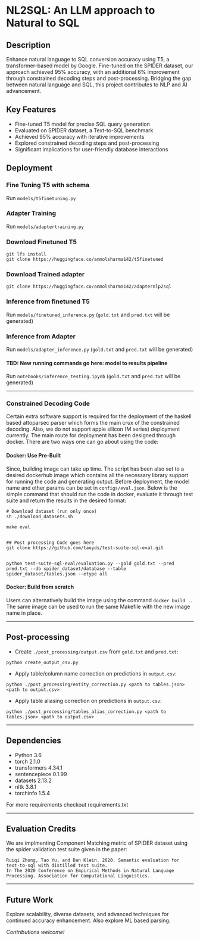 # NL2SQL: An LLM approach to Natural to SQL


## Description
Enhance natural language to SQL conversion accuracy using T5, a transformer-based model by Google. Fine-tuned on the SPIDER dataset, our approach achieved 95% accuracy, with an additional 6% improvement through constrained decoding steps and post-processing. Bridging the gap between natural language and SQL, this project contributes to NLP and AI advancement.


## Key Features
- Fine-tuned T5 model for precise SQL query generation
- Evaluated on SPIDER dataset, a Text-to-SQL benchmark
- Achieved 95% accuracy with iterative improvements
- Explored constrained decoding steps and post-processing
- Significant implications for user-friendly database interactions


## Deployment

### Fine Tuning T5 with schema

Run `models/t5finetuning.py` 

### Adapter Training

Run `models/adaptertraining.py` 


### Download Finetuned T5
```
git lfs install
git clone https://huggingface.co/anmolsharma142/t5finetuned
```
### Download Trained adapter
```
git clone https://huggingface.co/anmolsharma142/adapternlp2sql
```
### Inference from finetuned T5


Run `models/finetuned_inference.py` (`gold.txt` and `pred.txt` will be generated)

### Inference from Adapter


Run `models/adapter_inference.py` (`gold.txt` and `pred.txt` will be generated)


#### TBD: New running commands go here: model to results pipeline


Run `notebooks/inference_testing.ipynb` (`gold.txt` and `pred.txt` will be generated)




-------


### Constrained Decoding Code


Certain extra software support is required for the deployment of the haskell based attoparsec parser which forms the main crux of the constrained decoding. Also, we do not support apple silicon (M series) deployment currently. The main route for deployment has been designed through docker. There are two ways one can go about using the code:


#### Docker: Use Pre-Built
Since, building image can take up time. The script has been also set to a desired dockerhub image which contains all the necessary library support for running the code and generating output. Before deployment, the model name and other params can be set in `configs/eval.json`. Below is the simple command that should run the code in docker, evaluate it through test suite and return the results in the desired format:

```
# Download dataset (run only once)
sh ./download_datasets.sh
```

```
make eval


## Post processing Code goes here
git clone https://github.com/taoyds/test-suite-sql-eval.git


python test-suite-sql-eval/evaluation.py --gold gold.txt --pred pred.txt --db spider_dataset/database --table spider_dataset/tables.json --etype all
```


#### Docker: Build from scratch
Users can alternatively build the image using the command `docker build .`. The same image can be used to run the same Makefile with the new image name in place.


-------


## Post-processing
* Create `./post_processing/output.csv` from `gold.txt` and `pred.txt`:
```
python create_output_csv.py
```
* Apply table/column name correction on predictions in `output.csv`:
```
python ./post_processing/entity_correction.py <path to tables.json> <path to output.csv>
```
* Apply table aliasing correction on predictions in `output.csv`:
```
python ./post_processing/tables_alias_correction.py <path to tables.json> <path to output.csv>
```


-------


## Dependencies
* Python 3.6
* torch 2.1.0
* transformers 4.34.1
* sentencepiece 0.1.99
* datasets 2.13.2
* nltk 3.8.1
* torchinfo 1.5.4


For more requirements checkout requirements.txt


-------


## Evaluation Credits
We are implmenting Component Matching metric of SPIDER dataset using the spider validation test suite given in the paper:


```
Ruiqi Zhong, Tao Yu, and Dan Klein. 2020. Semantic evaluation for text-to-sql with distilled test suite.
In The 2020 Conference on Empirical Methods in Natural Language Processing. Association for Computational Linguistics.
```


-------


## Future Work
Explore scalability, diverse datasets, and advanced techniques for continued accuracy enhancement. Also explore ML based parsing.


*Contributions welcome!*

